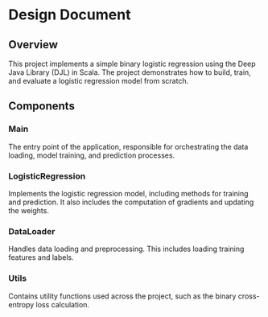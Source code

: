 # Design Document

## Overview
This project implements a simple binary logistic regression using the Deep Java Library (DJL) in Scala. The project demonstrates how to build, train, and evaluate a logistic regression model from scratch.

## Components

### Main
The entry point of the application, responsible for orchestrating the data loading, model training, and prediction processes.

### LogisticRegression
Implements the logistic regression model, including methods for training and prediction. It also includes the computation of gradients and updating the weights.

### DataLoader
Handles data loading and preprocessing. This includes loading training features and labels.

### Utils
Contains utility functions used across the project, such as the binary cross-entropy loss calculation.
